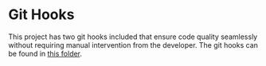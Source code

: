 # Git Hooks

This project has two git hooks included that ensure code quality seamlessly without requiring manual
intervention from the developer. The git hooks can be found in [this folder](../git-hooks).
